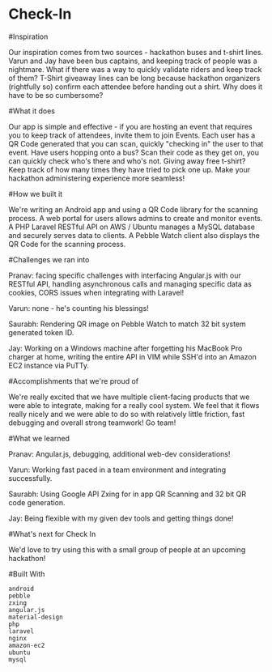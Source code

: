 # Check-In


#Inspiration

Our inspiration comes from two sources - hackathon buses and t-shirt lines. Varun and Jay have been bus captains, and keeping track of people was a nightmare. What if there was a way to quickly validate riders and keep track of them? T-Shirt giveaway lines can be long because hackathon organizers (rightfully so) confirm each attendee before handing out a shirt. Why does it have to be so cumbersome?

#What it does

Our app is simple and effective - if you are hosting an event that requires you to keep track of attendees, invite them to join Events. Each user has a QR Code generated that you can scan, quickly "checking in" the user to that event. Have users hopping onto a bus? Scan their code as they get on, you can quickly check who's there and who's not. Giving away free t-shirt? Keep track of how many times they have tried to pick one up. Make your hackathon administering experience more seamless!

#How we built it

We're writing an Android app and using a QR Code library for the scanning process. A web portal for users allows admins to create and monitor events. A PHP Laravel RESTful API on AWS / Ubuntu manages a MySQL database and securely serves data to clients. A Pebble Watch client also displays the QR Code for the scanning process.

#Challenges we ran into

Pranav: facing specific challenges with interfacing Angular.js with our RESTful API, handling asynchronous calls and managing specific data as cookies, CORS issues when integrating with Laravel!

Varun: none - he's counting his blessings!

Saurabh: Rendering QR image on Pebble Watch to match 32 bit system generated token ID.

Jay: Working on a Windows machine after forgetting his MacBook Pro charger at home, writing the entire API in VIM while SSH'd into an Amazon EC2 instance via PuTTy.

#Accomplishments that we're proud of

We're really excited that we have multiple client-facing products that we were able to integrate, making for a really cool system. We feel that it flows really nicely and we were able to do so with relatively little friction, fast debugging and overall strong teamwork! Go team!

#What we learned

Pranav: Angular.js, debugging, additional web-dev considerations!

Varun: Working fast paced in a team environment and integrating successfully.

Saurabh: Using Google API Zxing for in app QR Scanning and 32 bit QR code generation.

Jay: Being flexible with my given dev tools and getting things done!

#What's next for Check In

We'd love to try using this with a small group of people at an upcoming hackathon!

#Built With

    android
    pebble
    zxing
    angular.js
    material-design
    php
    laravel
    nginx
    amazon-ec2
    ubuntu
    mysql

